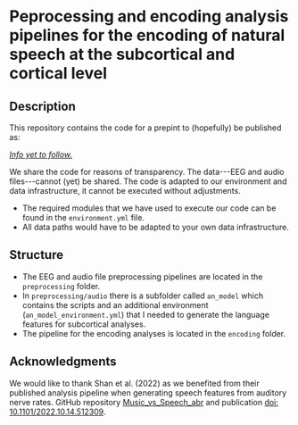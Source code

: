 # Peprocessing and encoding analysis pipelines for the encoding of natural speech at the subcortical and cortical level

## Description

This repository contains the code for a prepint to (hopefully) be published as:

*[Info yet to follow.](https://u.rl)*

We share the code for reasons of transparency. The data---EEG and audio files---cannot (yet) be shared. The code is adapted to our environment and data infrastructure, it cannot be executed without adjustments.

* The required modules that we have used to execute our code can be found in the `environment.yml` file.
* All data paths would have to be adapted to your own data infrastructure.


## Structure

* The EEG and audio file preprocessing pipelines are located in the `preprocessing` folder.
* In `preprocessing/audio` there is a subfolder called `an_model` which contains the scripts and an additional environment (`an_model_environment.yml`) that I needed to generate the language features for subcortical analyses.
* The pipeline for the encoding analyses is located in the `encoding` folder.


## Acknowledgments

We would like to thank Shan et al. (2022) as we benefited from their published analysis pipeline when generating speech features from auditory nerve rates. 
GitHub repository [Music_vs_Speech_abr](https://github.com/maddoxlab/Music_vs_Speech_abr) and publication [doi: 10.1101/2022.10.14.512309](https://doi.org/10.1101/2022.10.14.512309).
